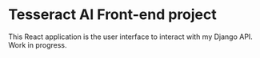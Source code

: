 # Tesseract AI Front-end project

This React application is the user interface to interact with my Django API. Work in progress. 